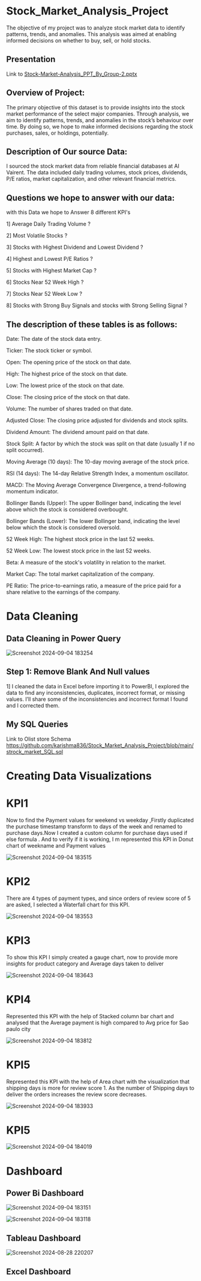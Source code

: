 # Stock_Market_Analysis_Project
The objective of my project was to analyze stock market data to identify patterns, trends, and anomalies. This analysis was aimed at enabling informed decisions on whether to buy, sell, or hold stocks.


 ## Presentation
Link to [Stock-Market-Analysis_PPT_By_Group-2.pptx](https://github.com/user-attachments/files/16870742/Stock-Market-Analysis_PPT_By_Group-2.pptx)


## Overview of Project:

The primary objective of this dataset is to provide insights into the stock market performance of the select major companies. Through analysis, we aim to identify patterns, trends, and anomalies in the stock’s behaviour over time. By doing so, we hope to make informed decisions regarding the stock purchases, sales, or holdings, potentially.

## Description of Our source Data:

I sourced the stock market data from reliable financial databases at AI Vairent. The data included daily trading volumes, stock prices, dividends, P/E ratios, market capitalization, and other relevant financial metrics.

## Questions we hope to answer with our data:

with this Data we hope to Answer 8 different KPI's

1] Average Daily Trading Volume ?

2] Most Volatile Stocks ?

3] Stocks with Highest Dividend and Lowest Dividend ?

4] Highest and Lowest P/E Ratios ?

5] Stocks with Highest Market Cap ?

6] Stocks Near 52 Week High ? 

7] Stocks Near 52 Week Low ?

8] Stocks with Strong Buy Signals and stocks with Strong Selling Signal ?


## The description of these tables is as follows:

Date: The date of the stock data entry.

Ticker: The stock ticker or symbol.

Open: The opening price of the stock on that date.

High: The highest price of the stock on that date.

Low: The lowest price of the stock on that date.

Close: The closing price of the stock on that date.

Volume: The number of shares traded on that date.

Adjusted Close: The closing price adjusted for dividends and stock splits.

Dividend Amount: The dividend amount paid on that date.

Stock Split: A factor by which the stock was split on that date (usually 1 if no split occurred).

Moving Average (10 days): The 10-day moving average of the stock price.

RSI (14 days): The 14-day Relative Strength Index, a momentum oscillator.

MACD: The Moving Average Convergence Divergence, a trend-following momentum indicator.

Bollinger Bands (Upper): The upper Bollinger band, indicating the level above which the stock is considered overbought.

Bollinger Bands (Lower): The lower Bollinger band, indicating the level below which the stock is considered oversold.

52 Week High: The highest stock price in the last 52 weeks.

52 Week Low: The lowest stock price in the last 52 weeks.

Beta: A measure of the stock's volatility in relation to the market.

Market Cap: The total market capitalization of the company.

PE Ratio: The price-to-earnings ratio, a measure of the price paid for a share relative to the earnings of the company.

# Data Cleaning

## Data Cleaning in Power Query

![Screenshot 2024-09-04 183254](https://github.com/user-attachments/assets/9268a1b3-7ef9-4fcc-97ae-d0ef3050088e)


## Step 1: Remove Blank And Null values

1] I cleaned the data in Excel before importing it to PowerBI, I explored the data to find any inconsistencies, duplicates, incorrect format, or missing values. I’ll share some of the inconsistencies and incorrect format I found and I corrected them.

## My SQL Queries
Link to Olist store Schema
https://github.com/karishma836/Stock_Market_Analysis_Project/blob/main/strock_market_SQL.sql


# Creating Data Visualizations

# KPI1
Now to find the Payment values for weekend vs weekday ,Firstly duplicated the purchase timestamp transform to days of the week and renamed to purchase days.Now I created a custom column for purchase days used if else formula . And to verify if it is working, I m represented this KPI in Donut chart of weekname and Payment values

![Screenshot 2024-09-04 183515](https://github.com/user-attachments/assets/e33325b4-5047-4f5d-b105-caee04bf0212)


# KPI2
There are 4 types of payment types, and since orders of review score of 5 are asked, I selected a Waterfall chart for this KPI.


![Screenshot 2024-09-04 183553](https://github.com/user-attachments/assets/c8b8c2b6-762e-4f10-985b-9627a3a1accd)

# KPI3
To show this KPI I simply created a gauge chart, now to provide more insights for product category and Average days taken to deliver

![Screenshot 2024-09-04 183643](https://github.com/user-attachments/assets/39c5027a-304c-490b-85da-d1aa8f14e870)


# KPI4
Represented this KPI with the help of Stacked column bar chart and analysed that the Average payment is high compared to Avg price for Sao paulo city

![Screenshot 2024-09-04 183812](https://github.com/user-attachments/assets/0103b74d-7ec1-4627-a63d-6577b609a626)


# KPI5
Represented this KPI with the help of Area chart with the visualization that shipping days is more for review score 1. As the number of Shipping days to deliver the orders increases the review score decreases.

![Screenshot 2024-09-04 183933](https://github.com/user-attachments/assets/f6f8d12d-7ce9-4d92-97c0-30988c8b73b2)

# KPI5

![Screenshot 2024-09-04 184019](https://github.com/user-attachments/assets/e0b7e3b1-cc1a-4759-a8a6-df7ac4ca9c68)

# Dashboard

## Power Bi Dashboard

![Screenshot 2024-09-04 183151](https://github.com/user-attachments/assets/4d38fd96-bf3d-47f4-a9b8-828449a879b9)

![Screenshot 2024-09-04 183118](https://github.com/user-attachments/assets/03f6945d-4bef-4fca-9e86-14baf12366c3)

## Tableau Dashboard
![Screenshot 2024-08-28 220207](https://github.com/user-attachments/assets/78f83101-51eb-4a8f-b1b5-81bc4aaa992a)

## Excel Dashboard
